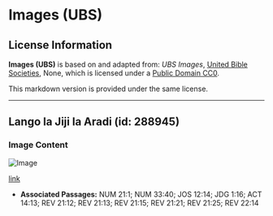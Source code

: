 # Images (UBS)

## License Information

**Images (UBS)** is based on and adapted from: _UBS Images_, [United Bible Societies](https://unitedbiblesocieties.org/), None, which is licensed under a [Public Domain CC0](https://creativecommons.org/public-domain/cc0/).

This markdown version is provided under the same license.



--------------------------------

## Lango la Jiji la Aradi (id: 288945)

### Image Content

![Image](https://cdn.aquifer.bible/aquifer-content/resources/Media/WEB-0859_city_gate_arad.jpg)

[link](https://cdn.aquifer.bible/aquifer-content/resources/Media/WEB-0859_city_gate_arad.jpg)

* **Associated Passages:** NUM 21:1; NUM 33:40; JOS 12:14; JDG 1:16; ACT 14:13; REV 21:12; REV 21:13; REV 21:15; REV 21:21; REV 21:25; REV 22:14

